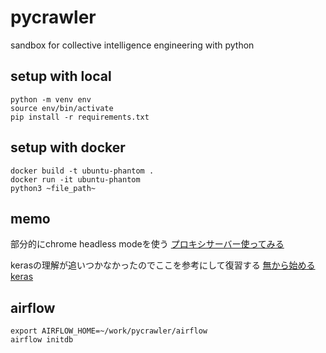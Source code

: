 # pycrawler

sandbox for collective intelligence engineering with python

## setup with local

```
python -m venv env
source env/bin/activate
pip install -r requirements.txt
```

## setup with docker

```
docker build -t ubuntu-phantom .
docker run -it ubuntu-phantom
python3 ~file_path~
```

## memo

部分的にchrome headless modeを使う
[プロキシサーバー使ってみる](http://www.cybersyndrome.net/plr6.html)

kerasの理解が追いつかなかったのでここを参考にして復習する
[無から始めるkeras](https://qiita.com/Ishotihadus/items/6ecf5684c2cbaaa6a5ef)

## airflow

```
export AIRFLOW_HOME=~/work/pycrawler/airflow
airflow initdb
```
